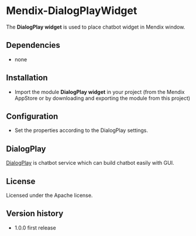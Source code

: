 # Mendix-DialogPlayWidget

The **DialogPlay widget** is used to place chatbot widget in Mendix window.


## Dependencies
* none


## Installation
* Import the module **DialogPlay widget** in your project (from the Mendix AppStore or by downloading and exporting the module from this project)


## Configuration
- Set the properties according to the DialogPlay settings.


## DialogPlay
[DialogPlay](https://www.dialogplay.jp) is chatbot service which can build chatbot easily with GUI.


## License
Licensed under the Apache license.


## Version history
- 1.0.0 first release
